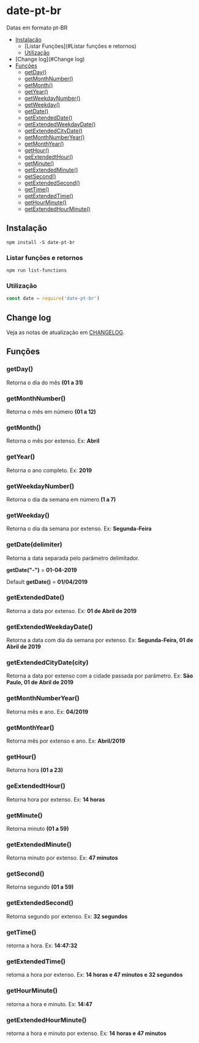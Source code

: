 # date-pt-br

Datas em formato pt-BR

+ [Instalação](#Instalação)
    + [Listar Funções](#Listar funções e retornos)
	+ [Utilização](#Utilização)
+ [Change log](#Change log)
+ [Funções](#Funções)
	+ [getDay()](#GetDay())
    + [getMonthNumber()](#getMonthNumber())
    + [getMonth()](#getMonth())
    + [getYear()](#getYear())
    + [getWeekdayNumber()](#getWeekdayNumber())
    + [getWeekday()](#getWeekday())
    + [getDate()](#getDate(delimiter)())
    + [getExtendedDate()](#getExtendedDate())
    + [getExtendedWeekdayDate()](#getExtendedWeekdayDate())
    + [getExtendedCityDate()](#getExtendedCityDate(city))
    + [getMonthNumberYear()](#getMonthNumberYear())
    + [getMonthYear()](#getMonthYear())
    + [getHour()](#getHour())
    + [geExtendedtHour()](#geExtendedtHour())
    + [getMinute()](#GetMinute())
    + [getExtendedMinute()](#getExtendedMinute())
    + [getSecond()](#getSecond())
    + [getExtendedSecond()](#getExtendedSecond())
    + [getTime()](#getTime())
    + [getExtendedTime()](#getExtendedTime())
    + [getHourMinute()](#getHourMinute())
    + [getExtendedHourMinute()](#getExtendedHourMinute())

## Instalação

`npm install -S date-pt-br`

### Listar funções e retornos

`npm run list-functions`

### Utilização

```javascript
const date = require('date-pt-br')
```

## Change log

Veja as notas de atualização em [CHANGELOG](https://github.com/victorgianvechio/date-pt-br/blob/master/CHANGELOG.md).

## Funções

### getDay()

Retorna o dia do mês **(01 a 31)**

### getMonthNumber()

Retorna o mês em número **(01 a 12)**

### getMonth()

Retorna o mês por extenso. Ex: **Abril**

### getYear()

Retorna o ano completo. Ex: **2019**

### getWeekdayNumber()

Retorna o dia da semana em número **(1 a 7)**

### getWeekday()

Retorna o dia da semana por extenso. Ex: **Segunda-Feira**

### getDate(delimiter)

Retorna a data separada pelo parâmetro delimitador.

**getDate("-")** = **01-04-2019**

Default **getDate()** = **01/04/2019**

### getExtendedDate()

Retorna a data por extenso. Ex: **01 de Abril de 2019**

### getExtendedWeekdayDate()

Retorna a data com dia da semana por extenso. Ex: **Segunda-Feira, 01 de Abril de 2019**

### getExtendedCityDate(city)

Retorna a data por extenso com a cidade passada por parâmetro. Ex: **São Paulo, 01 de Abril de 2019**

### getMonthNumberYear()

Retorna mês e ano. Ex: **04/2019**

### getMonthYear()

Retorna mês por extenso e ano. Ex: **Abril/2019**

### getHour()

Retorna hora **(01 a 23)**

### geExtendedtHour()

Retorna hora por extenso. Ex: **14 horas**

### getMinute()

Retorna minuto **(01 a 59)**

### getExtendedMinute()

Retorna minuto por extenso. Ex: **47 minutos**

### getSecond()

Retorna segundo **(01 a 59)**

### getExtendedSecond()

Retorna segundo por extenso. Ex: **32 segundos**

### getTime()

retorna a hora. Ex: **14:47:32**

### getExtendedTime()

retorna a hora por extenso. Ex: **14 horas e 47 minutos e 32 segundos**

### getHourMinute()

retorna a hora e minuto. Ex: **14:47**

### getExtendedHourMinute()

retorna a hora e minuto por extenso. Ex: **14 horas e 47 minutos**
